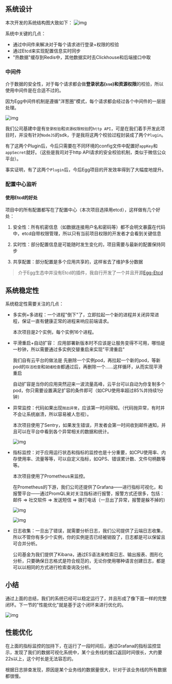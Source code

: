 ## 系统设计

本次开发的系统结构图大致如下：
![img](http://image.wangchong.tech/%E6%90%9C%E7%B4%A2%E5%B9%B3%E5%8F%B0%E7%B3%BB%E7%BB%9F%E7%BB%93%E6%9E%84.png)

系统中关键的几点：

 * 通过中间件来解决对于每个请求进行登录+权限的校验
 * 通过Etcd来实现配置信息实时同步
 * "热数据"缓存到Redis中，其他数据实时去Clickhouse和后端接口中取

### 中间件

介于数据的安全性，对于每个请求都会做**登录状态(`sso`)**和**资源权限**的校验，所以使用中间件是在合适不过的。

因为Egg中间件机制是遵循"洋葱圈"模式，每个请求都会经过各个中间件的一层层处理。

![img](http://image.wangchong.tech/ooo.png)

我们公司基建中是有`登录校验`和`资源权限校验`的`http API`，可是在我们着手开发此项目时，并没有针对`NodeJS`的sdk，于是我将这两个校验过程封装成了两个`Plugin`。

有了这两个Plugin后，今后只需要在不同环境的config文件中配置好`appKey`和`appSecret`就好。（这些是我司对于http API请求的安全校验机制，类似于微信公众平台）。

事实证明，有了这两个`Plugin`后，今后Egg项目的开发效率得到了大幅度地提升。


### 配置中心监听

#### 使用Etcd的好处

项目中的所有配置都写在了配置中心（本次项目选择用etcd），这样做有几个好处：

 1. 安全性：所有机密信息（如数据连接用户名和密码等）都不会明文暴露在代码中，etcd自带权限管理，所以只有当前项目权限的开发者才会看到关键信息
 
 2. 实时性：部分配置信息是可能随时发生变化的，项目需要与最新的配置保持同步
 
 3. 共享配置：部分配置是多个应用共享的，这样省去了维护多分数据
 
 > 介于Egg生态中并没有Etcd的插件，我自行开发了一个并且开源[Egg-Etcd](https://github.com/royIdoodle/egg-etcd)

## 系统稳定性

系统稳定性需要关注的几点：

 * 多实例+多进程：一个进程"倒下"了，立即拉起一个新的进程并关闭异常进程，保证一直有健康正常的进程来响应前端请求。
 
    本次项目是2个实例，每个实例16个进程。
    
 * 平滑重启+自动扩容： 应用部署新版本时不应该是让服务变得不可用，哪怕是一秒钟，所以需要通过多实例交替重启来实现"平滑重启"
 
    我们自有云平台的做法是 先删除一个实例pod，再拉起一个新的pod，等新pod的`存活检查`和`就绪检查`都通过后，再删除一个……这样循环，从而实现平滑重启
    
    自动扩容是当你的应用突然迎来一波流量高峰，云平台可以自动为你复制多个pod，你只需要设置满足扩容的条件即可（如CPU使用率超过85%并持续1分钟）

 * 异常监控：代码如果出现`抛出异常`，应该第一时间得知。（代码抛异常，有时并不会让系统崩溃，所以容易被人忽视）。
 
    本次项目使用了Sentry，如果发生错误，开发者会第一时间收到邮件通知，并且可以在平台中看到各个异常相关的数据和统计。
    
    ![img](http://image.wangchong.tech/Sentry001.png)
 
 * 指标监控：对于应用运行状态和指标的监控也是十分重要，如CPU使用率、内存使用率、流量等等，可以自定义指标，如QPS、错误累计数、文件句柄数等等。
 
    本次项目使用了Prometheus来监控。
    
    在Prometheus的下游，我们公司还提供了Grafana——进行指标可视化，和报警平台——通过PromQL来对关注指标进行报警，报警方式还很多，包括：邮件 => 社交软件 => 发送短信 => 拨打电话（一旦出了异常，报警是躲不掉的）
    
    ![img](http://image.wangchong.tech/Grafana001.png)
    
    ![img](http://image.wangchong.tech/Grafana002.png)

 * 日志收集：一旦出了错误，就需要分析日志，我们公司提供了云端日志收集，所以不管你有多少个实例，你的实例是否已经被销毁了，日志都是可以保留且可合并分析。
 
    公司基金为我们提供了Kibana，通过ES语法来检索日志、输出报表、图形化分析，只要确保日志格式是符合规范的，无论你使用哪种语言创建日志，都是可以以相同的方式进行检索查询及分析。

## 小结

通过上面的总结，我们的系统已经可以稳定运行了，并且形成了像下面一样的完整闭环。下一节的"性能优化"就是基于这个闭环来进行优化的。

![img](http://image.wangchong.tech/%E5%BA%94%E7%94%A8%E9%97%AD%E7%8E%AF.png)

    
## 性能优化

在上面的指标监控的加持下，在运行了一段时间后，通过Grafana的指标监控显示，发现了我们的数据可视化系统中，某个业务线的接口返回时间很长，大约要22s以上，这个时长是无法容忍的。

根据日志排查发现，原因是某个业务线的数据量很大，针对于该业务线的所有数据都很慢。


